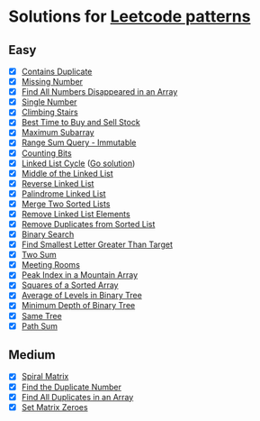 # Solutions for [Leetcode patterns](https://seanprashad.com/leetcode-patterns/)

## Easy
- [x] [Contains Duplicate](https://leetcode.com/problems/contains-duplicate/)
- [x] [Missing Number](https://leetcode.com/problems/missing-number/)
- [x] [Find All Numbers Disappeared in an Array](https://leetcode.com/problems/find-all-numbers-disappeared-in-an-array/)
- [x] [Single Number](https://leetcode.com/problems/single-number/)
- [x] [Climbing Stairs](https://leetcode.com/problems/climbing-stairs/)
- [x] [Best Time to Buy and Sell Stock](https://leetcode.com/problems/best-time-to-buy-and-sell-stock/)
- [x] [Maximum Subarray](https://leetcode.com/problems/maximum-subarray/)
- [x] [Range Sum Query - Immutable](https://leetcode.com/problems/range-sum-query-immutable/)
- [x] [Counting Bits](https://leetcode.com/problems/counting-bits/)
- [x] [Linked List Cycle](https://leetcode.com/problems/linked-list-cycle/) ([Go solution](https://github.com/devbackend/go-leetcode/blob/master/pkg/easy/linked_list_cycle.go))
- [x] [Middle of the Linked List](https://leetcode.com/problems/middle-of-the-linked-list/)
- [x] [Reverse Linked List](https://leetcode.com/problems/reverse-linked-list/)
- [x] [Palindrome Linked List](https://leetcode.com/problems/palindrome-linked-list/)
- [x] [Merge Two Sorted Lists](https://leetcode.com/problems/merge-two-sorted-lists/)
- [x] [Remove Linked List Elements](https://leetcode.com/problems/remove-linked-list-elements/)
- [x] [Remove Duplicates from Sorted List](https://leetcode.com/problems/remove-duplicates-from-sorted-list/)
- [x] [Binary Search](https://leetcode.com/problems/binary-search/)
- [x] [Find Smallest Letter Greater Than Target](https://leetcode.com/problems/find-smallest-letter-greater-than-target/)
- [x] [Two Sum](https://leetcode.com/problems/two-sum/)
- [x] [Meeting Rooms](https://leetcode.com/problems/meeting-rooms)
- [x] [Peak Index in a Mountain Array](https://leetcode.com/problems/peak-index-in-a-mountain-array/)
- [x] [Squares of a Sorted Array](https://leetcode.com/problems/squares-of-a-sorted-array/)
- [x] [Average of Levels in Binary Tree](https://leetcode.com/problems/average-of-levels-in-binary-tree/)
- [x] [Minimum Depth of Binary Tree](https://leetcode.com/problems/minimum-depth-of-binary-tree/)
- [x] [Same Tree](https://leetcode.com/problems/same-tree/)
- [x] [Path Sum](https://leetcode.com/problems/path-sum/)

## Medium
- [x] [Spiral Matrix](https://leetcode.com/problems/spiral-matrix/)
- [x] [Find the Duplicate Number](https://leetcode.com/problems/find-the-duplicate-number/)
- [x] [Find All Duplicates in an Array](https://leetcode.com/problems/find-all-duplicates-in-an-array/)
- [x] [Set Matrix Zeroes](https://leetcode.com/problems/set-matrix-zeroes/)
